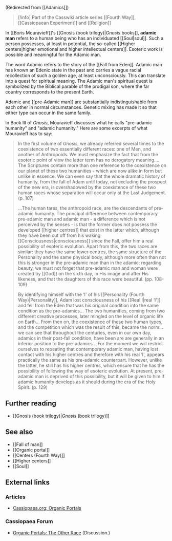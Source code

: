 (Redirected from [[Adamics]])  

> [!info] Part of the Casswiki article series [[Fourth Way]], [[Cassiopaean Experiment]] and [[Religion]]

In [[Boris Mouravieff]]'s [[Gnosis (book trilogy)|_Gnosis_ books]], **adamic man** refers to a human being who has an individuated [[Soul|soul]]. Such a person possesses, at least in potential, the so-called [[Higher centers|higher emotional and higher intellectual centers]]. Esoteric work is possible and meaningful for the Adamic man.

The word Adamic refers to the story of the [[Fall from Eden]]. Adamic man has known an Edenic state in the past and carries a vague racial recollection of such a golden age, at least unconsciously. This can translate into a quest for spiritual meaning. The Adamic man's spiritual quest is symbolized by the Biblical parable of the prodigal son, where the far country corresponds to the present Earth.

Adamic and [[pre-Adamic man]] are substantially indistinguishable from each other in normal circumstances. Genetic mixing has made it so that either type can occur in the same family.

In Book III of _Gnosis_, Mouravieff discusses what he calls "pre-adamic humanity" and "adamic humanity." Here are some excerpts of what Mouravieff has to say:

> In the first volume of _Gnosis_, we already referred several times to the coexistence of two essentially different races: one of Men, and another of Anthropoids. We must emphasize the fact that from the esoteric point of view the latter term has no derogatory meaning.…The Scriptures contain more than one reference to the coexistence on our planet of these two humanities - which are now alike in form but unlike in essence. We can even say that the whole dramatic history of humanity, from the fall of Adam until today, not excluding the prospect of the new era, is overshadowed by the coexistence of these two human races whose separation will occur only at the Last Judgement. (p. 107)
> 
> …The human tares, the anthropoid race, are the descendants of pre-adamic humanity. The principal difference between contemporary pre-adamic man and adamic man - a difference which is not perceived by the senses - is that the former does not possess the developed [[higher centres]] that exist in the latter which, although they have been cut off from his waking [[Consciousness|consciousness]] since the Fall, offer him a real possibility of esoteric evolution. Apart from this, the two races are similar: they have the same lower centres, the same structure of the Personality and the same physical body, although more often than not this is stronger in the pre-adamic man than in the adamic; regarding beauty, we must not forget that pre-adamic man and woman were created by [[God]] on the sixth day, in His image and after His likeness, and that the daughters of this race were beautiful. (pp. 108-109)
> 
> By identifying himself with the ‘I' of his [[Personality (Fourth Way)|Personality]], Adam lost consciousness of his [[Real I|real ‘I']] and fell from the Eden that was his original condition into the same condition as the pre-adamics… The two humanities, coming from two different creative processes, later mingled on the level of organic life on Earth… From then on, the coexistence of these two human types, and the competition which was the result of this, became the norm…we can see that throughout the centuries, even in our own day, adamics in their post-fall condition, have been are are generally in an inferior position to the pre-adamics.…For the moment we will restrict ourselves to repeating that contemporary adamic man, having lost contact with his higher centres and therefore with his real ‘I', appears practically the same as his pre-adamic counterpart. However, unlike the latter, he still has his higher centres, which ensure that he has the possibility of following the way of esoteric evolution. At present, pre-adamic man is deprived of this possibility, but it will be given to him if adamic humanity develops as it should during the era of the Holy Spirit. (p. 129)

Further reading
---------------

*   [[Gnosis (book trilogy)|_Gnosis_ (book trilogy)]]

See also
--------

*   [[Fall of man]]
*   [[Organic portal]]
*   [[Centers (Fourth Way)]]
*   [[Higher centers]]
*   [[Soul]]

External links
--------------

### Articles

*   [Cassiopaea.org: Organic Portals](https://cassiopaea.org/2012/12/17/organic-portals-part-1/)

### Cassiopaea Forum

*   [Organic Portals: The Other Race](https://cassiopaea.org/forum/index.php/topic,457.0.html) (Discussion.)
